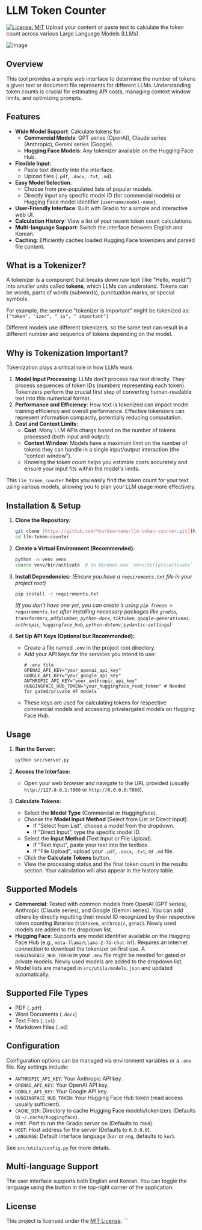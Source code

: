 # LLM Token Counter

[![License: MIT](https://img.shields.io/badge/License-MIT-yellow.svg)](https://opensource.org/licenses/MIT) Upload your content or paste text to calculate the token count across various Large Language Models (LLMs).

![image](https://github.com/user-attachments/assets/21cc8ace-2ccd-4109-afbe-e954c82eaaf9)



## Overview

This tool provides a simple web interface to determine the number of tokens a given text or document file represents for different LLMs. Understanding token counts is crucial for estimating API costs, managing context window limits, and optimizing prompts.

## Features

* **Wide Model Support**: Calculate tokens for:
    * **Commercial Models**: GPT series (OpenAI), Claude series (Anthropic), Gemini series (Google).
    * **Hugging Face Models**: Any tokenizer available on the Hugging Face Hub.
* **Flexible Input**:
    * Paste text directly into the interface.
    * Upload files (`.pdf`, `.docx`, `.txt`, `.md`).
* **Easy Model Selection**:
    * Choose from pre-populated lists of popular models.
    * Directly input any specific model ID (for commercial models) or Hugging Face model identifier (`username/model-name`).
* **User-Friendly Interface**: Built with Gradio for a simple and interactive web UI.
* **Calculation History**: View a list of your recent token count calculations.
* **Multi-language Support**: Switch the interface between English and Korean.
* **Caching**: Efficiently caches loaded Hugging Face tokenizers and parsed file content.

## What is a Tokenizer?

A tokenizer is a component that breaks down raw text (like "Hello, world!") into smaller units called **tokens**, which LLMs can understand. Tokens can be words, parts of words (subwords), punctuation marks, or special symbols.

For example, the sentence "tokenizer is important" might be tokenized as:
`["token", "izer", " is", " important"]`

Different models use different tokenizers, so the same text can result in a different number and sequence of tokens depending on the model.

## Why is Tokenization Important?

Tokenization plays a critical role in how LLMs work:

1.  **Model Input Processing**: LLMs don't process raw text directly. They process sequences of token IDs (numbers representing each token). Tokenizers perform the crucial first step of converting human-readable text into this numerical format.
2.  **Performance and Efficiency**: How text is tokenized can impact model training efficiency and overall performance. Effective tokenizers can represent information compactly, potentially reducing computation.
3.  **Cost and Context Limits**:
    * **Cost**: Many LLM APIs charge based on the number of tokens processed (both input and output).
    * **Context Window**: Models have a maximum limit on the number of tokens they can handle in a single input/output interaction (the "context window").
    * Knowing the token count helps you estimate costs accurately and ensure your input fits within the model's limits.

This `llm_token_counter` helps you easily find the token count for your text using various models, allowing you to plan your LLM usage more effectively.

## Installation & Setup

1.  **Clone the Repository:**
    ```bash
    git clone [https://github.com/YourUsername/llm-token-counter.git](https://github.com/YourUsername/llm-token-counter.git) # Replace YourUsername
    cd llm-token-counter
    ```

2.  **Create a Virtual Environment (Recommended):**
    ```bash
    python -m venv venv
    source venv/bin/activate  # On Windows use `venv\Scripts\activate`
    ```

3.  **Install Dependencies:**
    *(Ensure you have a `requirements.txt` file in your project root)*
    ```bash
    pip install -r requirements.txt
    ```
    *(If you don't have one yet, you can create it using `pip freeze > requirements.txt` after installing necessary packages like `gradio`, `transformers`, `pdfplumber`, `python-docx`, `tiktoken`, `google-generativeai`, `anthropic`, `huggingface_hub`, `python-dotenv`, `pydantic-settings`)*

4.  **Set Up API Keys (Optional but Recommended):**
    * Create a file named `.env` in the project root directory.
    * Add your API keys for the services you intend to use:
        ```dotenv
        # .env file
        OPENAI_API_KEY="your_openai_api_key"
        GOOGLE_API_KEY="your_google_api_key"
        ANTHROPIC_API_KEY="your_anthropic_api_key"
        HUGGINGFACE_HUB_TOKEN="your_huggingface_read_token" # Needed for gated/private HF models
        ```
    * These keys are used for calculating tokens for respective commercial models and accessing private/gated models on Hugging Face Hub.

## Usage

1.  **Run the Server:**
    ```bash
    python src/server.py
    ```

2.  **Access the Interface:**
    * Open your web browser and navigate to the URL provided (usually `http://127.0.0.1:7860` or `http://0.0.0.0:7860`).

3.  **Calculate Tokens:**
    * Select the **Model Type** (Commercial or Huggingface).
    * Choose the **Model Input Method** (Select from List or Direct Input).
        * If "Select from List", choose a model from the dropdown.
        * If "Direct Input", type the specific model ID.
    * Select the **Input Method** (Text Input or File Upload).
        * If "Text Input", paste your text into the textbox.
        * If "File Upload", upload your `.pdf`, `.docx`, `.txt`, or `.md` file.
    * Click the **Calculate Tokens** button.
    * View the processing status and the final token count in the results section. Your calculation will also appear in the history table.

## Supported Models

* **Commercial**: Tested with common models from OpenAI (GPT series), Anthropic (Claude series), and Google (Gemini series). You can add others by directly inputting their model ID recognized by their respective token counting libraries (`tiktoken`, `anthropic`, `genai`). Newly used models are added to the dropdown list.
* **Hugging Face**: Supports any model identifier available on the Hugging Face Hub (e.g., `meta-llama/Llama-2-7b-chat-hf`). Requires an internet connection to download the tokenizer on first use. A `HUGGINGFACE_HUB_TOKEN` in your `.env` file might be needed for gated or private models. Newly used models are added to the dropdown list.
* Model lists are managed in `src/utils/models.json` and updated automatically.

## Supported File Types

* PDF (`.pdf`)
* Word Documents (`.docx`)
* Text Files (`.txt`)
* Markdown Files (`.md`)

## Configuration

Configuration options can be managed via environment variables or a `.env` file. Key settings include:

* `ANTHROPIC_API_KEY`: Your Anthropic API key.
* `OPENAI_API_KEY`: Your OpenAI API key.
* `GOOGLE_API_KEY`: Your Google API key.
* `HUGGINGFACE_HUB_TOKEN`: Your Hugging Face Hub token (read access usually sufficient).
* `CACHE_DIR`: Directory to cache Hugging Face models/tokenizers (Defaults to `~/.cache/huggingface`).
* `PORT`: Port to run the Gradio server on (Defaults to `7860`).
* `HOST`: Host address for the server (Defaults to `0.0.0.0`).
* `LANGUAGE`: Default interface language (`kor` or `eng`, defaults to `kor`).

See `src/utils/config.py` for more details.

## Multi-language Support

The user interface supports both English and Korean. You can toggle the language using the button in the top-right corner of the application.

## License

This project is licensed under the [MIT License](LICENSE). ```

